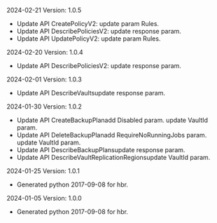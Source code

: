 2024-02-21 Version: 1.0.5
- Update API CreatePolicyV2: update param Rules.
- Update API DescribePoliciesV2: update response param.
- Update API UpdatePolicyV2: update param Rules.


2024-02-20 Version: 1.0.4
- Update API DescribePoliciesV2: update response param.


2024-02-01 Version: 1.0.3
- Update API DescribeVaultsupdate response param.


2024-01-30 Version: 1.0.2
- Update API CreateBackupPlanadd Disabled param.
update VaultId param.
- Update API DeleteBackupPlanadd RequireNoRunningJobs param.
update VaultId param.
- Update API DescribeBackupPlansupdate response param.
- Update API DescribeVaultReplicationRegionsupdate VaultId param.


2024-01-25 Version: 1.0.1
- Generated python 2017-09-08 for hbr.

2024-01-05 Version: 1.0.0
- Generated python 2017-09-08 for hbr.

